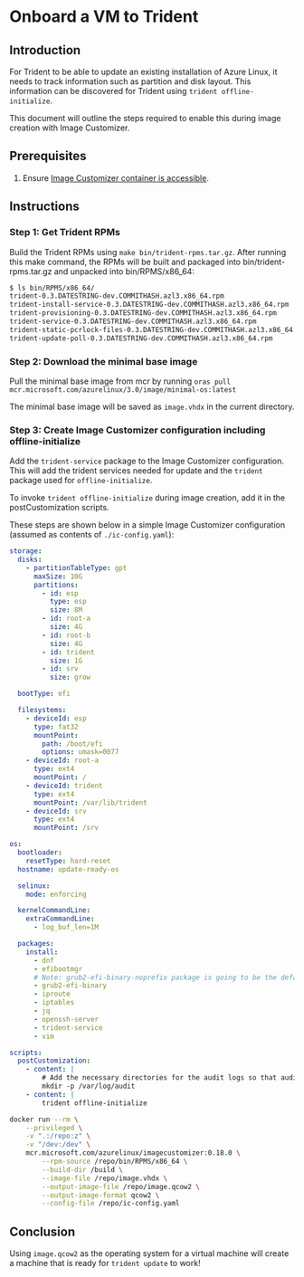 
# Onboard a VM to Trident

## Introduction

For Trident to be able to update an existing installation of Azure Linux, it needs to track information such as partition and disk layout. This information can be discovered for Trident using `trident offline-initialize`.

This document will outline the steps required to enable this during image creation with Image Customizer.

## Prerequisites

1. Ensure [Image Customizer container is accessible](https://microsoft.github.io/azure-linux-image-tools/imagecustomizer/quick-start/quick-start.html).

## Instructions

### Step 1: Get Trident RPMs

Build the Trident RPMs using `make bin/trident-rpms.tar.gz`. After running this make command, the RPMs will be built and packaged into bin/trident-rpms.tar.gz and unpacked into bin/RPMS/x86_64:

``` bash
$ ls bin/RPMS/x86_64/
trident-0.3.DATESTRING-dev.COMMITHASH.azl3.x86_64.rpm
trident-install-service-0.3.DATESTRING-dev.COMMITHASH.azl3.x86_64.rpm
trident-provisioning-0.3.DATESTRING-dev.COMMITHASH.azl3.x86_64.rpm
trident-service-0.3.DATESTRING-dev.COMMITHASH.azl3.x86_64.rpm
trident-static-pcrlock-files-0.3.DATESTRING-dev.COMMITHASH.azl3.x86_64.rpm
trident-update-poll-0.3.DATESTRING-dev.COMMITHASH.azl3.x86_64.rpm
```

### Step 2: Download the minimal base image

Pull the minimal base image from mcr by running `oras pull mcr.microsoft.com/azurelinux/3.0/image/minimal-os:latest`

The minimal base image will be saved as `image.vhdx` in the current directory.

### Step 3: Create Image Customizer configuration including offline-initialize

Add the `trident-service` package to the Image Customizer configuration. This will add the trident services needed for update and the `trident` package used for `offline-initialize`.

To invoke `trident offline-initialize` during image creation, add it in the postCustomization scripts.

These steps are shown below in a simple Image Customizer configuration (assumed as contents of `./ic-config.yaml`):

``` yaml
storage:
  disks:
    - partitionTableType: gpt
      maxSize: 10G
      partitions:
        - id: esp
          type: esp
          size: 8M
        - id: root-a
          size: 4G
        - id: root-b
          size: 4G
        - id: trident
          size: 1G
        - id: srv
          size: grow

  bootType: efi

  filesystems:
    - deviceId: esp
      type: fat32
      mountPoint:
        path: /boot/efi
        options: umask=0077
    - deviceId: root-a
      type: ext4
      mountPoint: /
    - deviceId: trident
      type: ext4
      mountPoint: /var/lib/trident
    - deviceId: srv
      type: ext4
      mountPoint: /srv

os:
  bootloader:
    resetType: hard-reset
  hostname: update-ready-os

  selinux:
    mode: enforcing

  kernelCommandLine:
    extraCommandLine:
      - log_buf_len=1M

  packages:
    install:
      - dnf
      - efibootmgr
      # Note: grub2-efi-binary-noprefix package is going to be the default grub package for azl3
      - grub2-efi-binary
      - iproute
      - iptables
      - jq
      - openssh-server
      - trident-service
      - vim

scripts:
  postCustomization:
    - content: |
        # Add the necessary directories for the audit logs so that auditd can start
        mkdir -p /var/log/audit
    - content: |
        trident offline-initialize
```

``` bash
docker run --rm \
    --privileged \
    -v ".:/repo:z" \
    -v "/dev:/dev" \
    mcr.microsoft.com/azurelinux/imagecustomizer:0.18.0 \
        --rpm-source /repo/bin/RPMS/x86_64 \
        --build-dir /build \
        --image-file /repo/image.vhdx \
        --output-image-file /repo/image.qcow2 \
        --output-image-format qcow2 \
        --config-file /repo/ic-config.yaml
```

## Conclusion

Using `image.qcow2` as the operating system for a virtual machine will create a machine that is ready for `trident update` to work!
